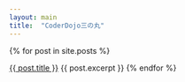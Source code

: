 ```yaml
---
layout: main
title:  "CoderDojo三の丸"
---
```


  {% for post in site.posts %}

 <a href="{{ post.url }}">{{ post.title }}</a>
 {{ post.excerpt }}
 {% endfor %}
